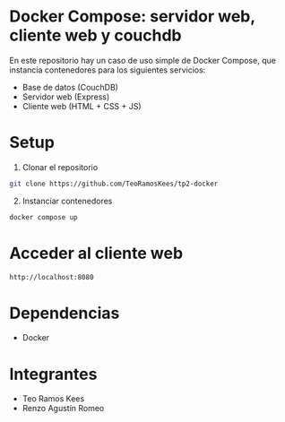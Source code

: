 # Docker Compose: servidor web, cliente web y couchdb

En este repositorio hay un caso de uso simple de Docker Compose, que instancia contenedores para los siguientes servicios:
- Base de datos (CouchDB)
- Servidor web (Express)
- Cliente web (HTML + CSS + JS)

# Setup

1. Clonar el repositorio
```bash
git clone https://github.com/TeoRamosKees/tp2-docker
```

2. Instanciar contenedores
```bash
docker compose up
```

# Acceder al cliente web
```bash
http://localhost:8080
```

# Dependencias
- Docker

# Integrantes
- Teo Ramos Kees
- Renzo Agustín Romeo
